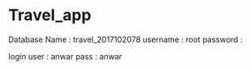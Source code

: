 # Travel_app

Database Name : travel_2017102078
username : root
password : 

login
user : anwar
pass : anwar

